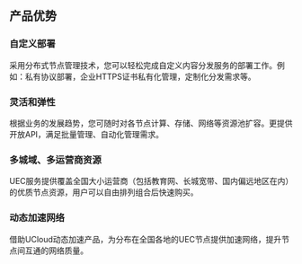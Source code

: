 ## 产品优势

### 自定义部署

采用分布式节点管理技术，您可以轻松完成自定义内容分发服务的部署工作。例如：私有协议部署，企业HTTPS证书私有化管理，定制化分发需求等。

### 灵活和弹性

根据业务的发展趋势，您可随时对各节点计算、存储、网络等资源池扩容。更提供开放API，满足批量管理、自动化管理需求。

### 多城域、多运营商资源

UEC服务提供覆盖全国大小运营商（包括教育网、长城宽带、国内偏远地区在内）的优质节点资源，用户可以自由排列组合后快速购买。

### 动态加速网络

借助UCloud动态加速产品，为分布在全国各地的UEC节点提供加速网络，提升节点间互通的网络质量。

